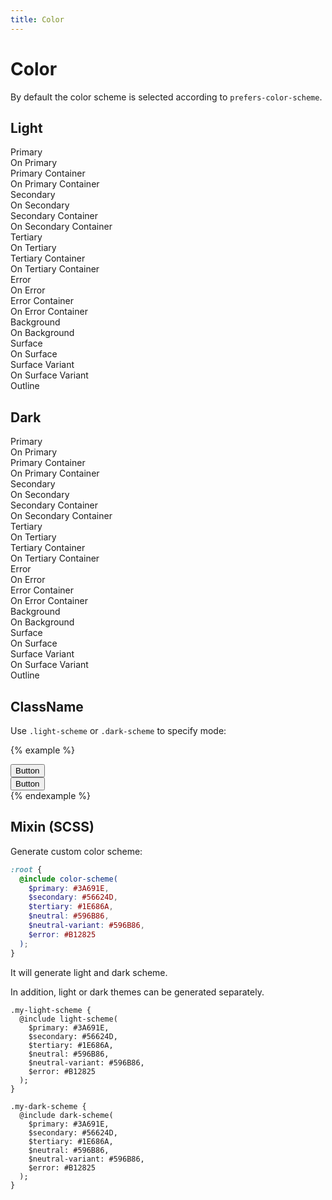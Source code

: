 ```yaml
---
title: Color
---
```


# Color

By default the color scheme is selected according to `prefers-color-scheme`.

## Light

<div class="example background padding-3">
  <div class="display-flex margin-bottom-3">
    <div class="color-primary padding-3 width-25">
      Primary
    </div>
    <div class="color-on-primary padding-3 width-25">
      On Primary
    </div>
    <div class="color-primary-container padding-3 width-25">
      Primary Container
    </div>
    <div class="color-on-primary-container padding-3 width-25">
      On Primary Container
    </div>
  </div>

  <div class="display-flex margin-bottom-3">
    <div class="color-secondary padding-3 width-25">
      Secondary
    </div>
    <div class="color-on-secondary padding-3 width-25">
      On Secondary
    </div>
    <div class="color-secondary-container padding-3 width-25">
      Secondary Container
    </div>
    <div class="color-on-secondary-container padding-3 width-25">
      On Secondary Container
    </div>
  </div>

  <div class="display-flex margin-bottom-3">
    <div class="color-tertiary padding-3 width-25">
      Tertiary
    </div>
    <div class="color-on-tertiary padding-3 width-25">
      On Tertiary
    </div>
    <div class="color-tertiary-container padding-3 width-25">
      Tertiary Container
    </div>
    <div class="color-on-tertiary-container padding-3 width-25">
      On Tertiary Container
    </div>
  </div>

  <div class="display-flex margin-bottom-3">
    <div class="color-error padding-3 width-25">
      Error
    </div>
    <div class="color-on-error padding-3 width-25">
      On Error
    </div>
    <div class="color-error-container padding-3 width-25">
      Error Container
    </div>
    <div class="color-on-error-container padding-3 width-25">
      On Error Container
    </div>
  </div>

  <div class="display-flex margin-bottom-3">
    <div class="color-background padding-3 width-25">
      Background
    </div>
    <div class="color-on-background padding-3 width-25">
      On Background
    </div>
    <div class="color-surface padding-3 width-25">
      Surface
    </div>
    <div class="color-on-surface padding-3 width-25">
      On Surface
    </div>
  </div>

  <div class="display-flex margin-bottom-3">
    <div class="color-surface-variant padding-3 width-25">
      Surface Variant
    </div>
    <div class="color-on-surface-variant padding-3 width-25">
      On Surface Variant
    </div>
    <div class="color-outline padding-3 width-50">
      Outline
    </div>
  </div>
</div>

## Dark

<div class="example dark-scheme background padding-3">
  <div class="display-flex margin-bottom-3">
    <div class="color-primary padding-3 width-25">
      Primary
    </div>
    <div class="color-on-primary padding-3 width-25">
      On Primary
    </div>
    <div class="color-primary-container padding-3 width-25">
      Primary Container
    </div>
    <div class="color-on-primary-container padding-3 width-25">
      On Primary Container
    </div>
  </div>

  <div class="display-flex margin-bottom-3">
    <div class="color-secondary padding-3 width-25">
      Secondary
    </div>
    <div class="color-on-secondary padding-3 width-25">
      On Secondary
    </div>
    <div class="color-secondary-container padding-3 width-25">
      Secondary Container
    </div>
    <div class="color-on-secondary-container padding-3 width-25">
      On Secondary Container
    </div>
  </div>

  <div class="display-flex margin-bottom-3">
    <div class="color-tertiary padding-3 width-25">
      Tertiary
    </div>
    <div class="color-on-tertiary padding-3 width-25">
      On Tertiary
    </div>
    <div class="color-tertiary-container padding-3 width-25">
      Tertiary Container
    </div>
    <div class="color-on-tertiary-container padding-3 width-25">
      On Tertiary Container
    </div>
  </div>

  <div class="display-flex margin-bottom-3">
    <div class="color-error padding-3 width-25">
      Error
    </div>
    <div class="color-on-error padding-3 width-25">
      On Error
    </div>
    <div class="color-error-container padding-3 width-25">
      Error Container
    </div>
    <div class="color-on-error-container padding-3 width-25">
      On Error Container
    </div>
  </div>

  <div class="display-flex margin-bottom-3">
    <div class="color-background padding-3 width-25">
      Background
    </div>
    <div class="color-on-background padding-3 width-25">
      On Background
    </div>
    <div class="color-surface padding-3 width-25">
      Surface
    </div>
    <div class="color-on-surface padding-3 width-25">
      On Surface
    </div>
  </div>

  <div class="display-flex margin-bottom-3">
    <div class="color-surface-variant padding-3 width-25">
      Surface Variant
    </div>
    <div class="color-on-surface-variant padding-3 width-25">
      On Surface Variant
    </div>
    <div class="color-outline padding-3 width-50">
      Outline
    </div>
  </div>
</div>

## ClassName

Use `.light-scheme` or `.dark-scheme` to specify mode:

{% example %}
<div class="light-scheme padding-3 background">
  <button type="button" class="button button--filled">Button</button>
</div>
<div class="dark-scheme padding-3 background">
  <button type="button" class="button button--filled">Button</button>
</div>
{% endexample %}

## Mixin (SCSS)

Generate custom color scheme:

```scss
:root {
  @include color-scheme(
    $primary: #3A691E,
    $secondary: #56624D,
    $tertiary: #1E686A,
    $neutral: #596B86,
    $neutral-variant: #596B86,
    $error: #B12825
  );
}
```

It will generate light and dark scheme.

In addition, light or dark themes can be generated separately.

```
.my-light-scheme {
  @include light-scheme(
    $primary: #3A691E,
    $secondary: #56624D,
    $tertiary: #1E686A,
    $neutral: #596B86,
    $neutral-variant: #596B86,
    $error: #B12825
  );
}

.my-dark-scheme {
  @include dark-scheme(
    $primary: #3A691E,
    $secondary: #56624D,
    $tertiary: #1E686A,
    $neutral: #596B86,
    $neutral-variant: #596B86,
    $error: #B12825
  );
}
```
